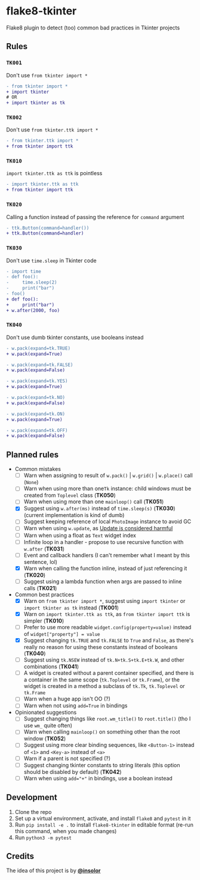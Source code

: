 # flake8-tkinter

Flake8 plugin to detect (too) common bad practices in Tkinter projects

## Rules

### `TK001`
Don't use `from tkinter import *`

```diff
- from tkinter import *
+ import tkinter
# OR
+ import tkinter as tk
```

### `TK002`
Don't use `from tkinter.ttk import *`


```diff
- from tkinter.ttk import *
+ from tkinter import ttk
```

### `TK010`
`import tkinter.ttk as ttk` is pointless

```diff
- import tkinter.ttk as ttk
+ from tkinter import ttk
```

### `TK020`

Calling a function instead of passing the reference for `command` argument

```diff
- ttk.Button(command=handler())
+ ttk.Button(command=handler)
```

### `TK030`

Don't use `time.sleep` in Tkinter code

```diff
- import time
- def foo():
-     time.sleep(2)
-     print("bar")
- foo()
+ def foo():
+     print("bar")
+ w.after(2000, foo)
```

### `TK040`

Don't use dumb tkinter constants, use booleans instead

```diff
- w.pack(expand=tk.TRUE)
+ w.pack(expand=True)

- w.pack(expand=tk.FALSE)
+ w.pack(expand=False)

- w.pack(expand=tk.YES)
+ w.pack(expand=True)

- w.pack(expand=tk.NO)
+ w.pack(expand=False)

- w.pack(expand=tk.ON)
+ w.pack(expand=True)

- w.pack(expand=tk.OFF)
+ w.pack(expand=False)
```

## Planned rules

- Common mistakes
  - [ ] Warn when assigning to result of `w.pack()` | `w.grid()` | `w.place()` call (`None`)
  - [ ] Warn when using more than one`Tk` instance: child windows must be created from `Toplevel` class (**TK050**)
  - [ ] Warn when using more than one `mainloop()` call (**TK051**)
  - [x] Suggest using `w.after(ms)` instead of `time.sleep(s)` (**TK030**) (current implementation is kind of dumb)
  - [ ] Suggest keeping reference of local `PhotoImage` instance to avoid GC
  - [ ] Warn when using `w.update`, as [Update is considered harmful](https://wiki.tcl-lang.org/page/Update+considered+harmful)
  - [ ] Warn when using a float as `Text` widget index
  - [ ] Infinite loop in a handler - propose to use recursive function with `w.after` (**TK031**)
  - [ ] Event and callback handlers (I can't remember what I meant by this sentence, lol)
  - [x] Warn when calling the function inline, instead of just referencing it (**TK020**)
  - [ ] Suggest using a lambda function when args are passed to inline calls (**TK021**)

- Common best practices
  - [x] Warn on `from tkinter import *`, suggest using `import tkinter` or `import tkinter as tk` instead (**TK001**)
  - [x] Warn on `import tkinter.ttk as ttk`, as `from tkinter import ttk` is simpler (**TK010**)
  - [ ] Prefer to use more readable `widget.config(property=value)` instead of `widget["property"] = value`
  - [x] Suggest changing `tk.TRUE` and `tk.FALSE` to `True` and `False`, as there's really no reason for using these constants instead of booleans (**TK040**)
  - [ ] Suggest using `tk.NSEW` instead of `tk.N+tk.S+tk.E+tk.W`, and other combinations (**TK041**)
  - [ ] A widget is created without a parent container specified, and there is a container in the same scope (`tk.Toplevel` or `tk.Frame`), or the widget is created in a method a subclass of `tk.Tk`, `tk.Toplevel` or `tk.Frame`
  - [ ] Warn when a huge app isn't OO (?)
  - [ ] Warn when not using `add=True` in bindings

- Opinionated suggestions
  - [ ] Suggest changing things like `root.wm_title()` to `root.title()` (tho I use `wm_` quite often)
  - [ ] Warn when calling `mainloop()` on something other than the root window (**TK052**)
  - [ ] Suggest using more clear binding sequences, like `<Button-1>` instead of `<1>` and `<Key-a>` instead of `<a>`
  - [ ] Warn if a parent is not specified (?)
  - [ ] Suggest changing tkinter constants to string literals (this option should be disabled by default) (**TK042**)
  - [ ] Warn when using `add="+"` in bindings, use a boolean instead

## Development

1. Clone the repo
2. Set up a virtual environment, activate, and install `flake8` and `pytest` in it
3. Run `pip install -e .` to install `flake8-tkinter` in editable format (re-run this command, when you made changes)
4. Run `python3 -m pytest`


## Credits
The idea of this project is by [**@insolor**](https://github.com/insolor)
